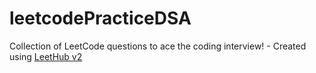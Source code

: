 # leetcodePracticeDSA
Collection of LeetCode questions to ace the coding interview! - Created using [LeetHub v2](https://github.com/arunbhardwaj/LeetHub-2.0)
